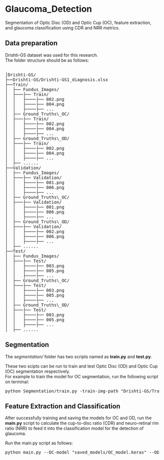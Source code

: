 # Glaucoma_Detection
Segmentation of Optic Disc (OD) and Optic Cup (OC), feature extraction, and glaucoma classification using CDR and NRR metrics. <br/>

## Data preparation 
Drishti-GS dataset was used for this research.<br/>
The folder structure should be as follows: <br/><br/>

<pre>
│Drishti-GS/
├──Drishti-GS/Drishti-GS1_diagnosis.xlsx
├──Train/
│  ├── Fundus_Images/
│  ├───├── Train/
│  │   ├────├── 002.png
│  │   ├────├── 004.png
│  │   ├────├── ...
│  ├── Ground_Truths\_OC/
│  ├───├── Train/
│  │   ├────├── 002.png
│  │   ├────├── 004.png
│  │   ├────├── ...
│  ├── Ground_Truths\_OD/
│  ├───├── Train/
│  │   ├────├── 002.png
│  │   ├────├── 004.png
│  │   ├────├── ...
│  ├── ......
├──Validation/
│  ├── Fundus_Images/
│  ├───├── Validation/
│  │   ├────├── 001.png
│  │   ├────├── 006.png
│  │   ├────├── ...
│  ├── Ground_Truths\_OC/
│  ├───├── Validation/
│  │   ├────├── 001.png
│  │   ├────├── 006.png
│  │   ├────├── ...
│  ├── Ground_Truths\_OD/
│  ├───├── Validation/
│  │   ├────├── 002.png
│  │   ├────├── 006.png
│  │   ├────├── ...
│  ├── ......
├──Test/
│  ├── Fundus_Images/
│  ├───├── Test/
│  │   ├────├── 003.png
│  │   ├────├── 005.png
│  │   ├────├── ...
│  ├── Ground_Truths\_OC/
│  ├───├── Test/
│  │   ├────├── 003.png
│  │   ├────├── 005.png
│  │   ├────├── ...
│  ├── Ground_Truths\_OD/
│  ├───├── Test/
│  │   ├────├── 003.png
│  │   ├────├── 005.png
│  │   ├────├── ...
│  ├── ......
</pre>

## Segmentation

The _segmentation/_ folder has two scripts named as **train.py** and **test.py**. <br/>

These two scipts can be run to train and test Optic Disc (OD) and Optic Cup (OC) segmentation respectively. <br/>
For example to train the model for OC segmentation, run the following script on terminal: <br/>

<pre>
python Segmentation/train.py -train-img-path "Drishti-GS/Train/Fundus_Images/" -train-mask-path "Drishti-GS/Train/Ground_Truths_OC/" -val-img-path "Drishti-GS/Validation/Fundus_Images/" -val-mask-path "Drishti-GS/Validation/Ground_Truths_OC/" -saved-model "saved_models/OC_model.keras"
</pre>

## Feature Extraction and Classification

After successfully training and saving the models for OC and OD, run the **main.py** script to calculate the cup-to-disc ratio (CDR) and neuro-retinal rim ratio (NRR) to feed it into the classification model for the detection of glaucoma. <br/>

Run the main.py script as follows: <br/>

<pre>
python main.py --OC-model "saved_models/OC_model.keras" --OD-model "saved_models/OD_model.keras" --dataset "Path/to/Dataset_directory" <br/>
</pre>
